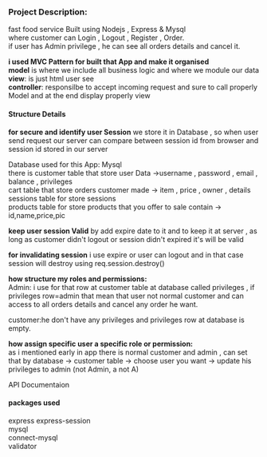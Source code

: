 ### Project Description:
fast food service Built using Nodejs , Express & Mysql   
where customer can Login , Logout , Register , Order.  
if user has Admin privilege , he can see all orders details and cancel it.  

**i used MVC Pattern for built that App and make it organised**  
**model** is where we include all business logic and where we module our data  
**view**: is just html user see  
**controller**: responsilbe to accept incoming request and sure to call properly Model and at the end display properly view  
#### Structure Details

**for secure and identify user Session** we store it in Database , so when user send request our server can compare between session id from browser and session id stored in our server

Database used for this App: Mysql  
there is customer table that store user Data ->username , password , email , balance , privileges  
cart table that store orders customer made -> item , price , owner , details  
sessions table for store sessions  
products table for store products that you offer to sale contain -> id,name,price,pic  

**keep user session Valid** by add expire date to it  and to keep it at server , as long as customer didn't logout or session didn't expired it's will be valid

**for invalidating session** i use expire or user can logout and in that case session will destroy using req.session.destroy()

**how structure my roles and permissions:**  
Admin: i use for that row at customer table at database called privileges , if privileges row=admin that mean that user not normal customer and can access to all orders details and cancel any order he want.  

customer:he don't have any privileges and privileges row at database is empty.

**how assign specific user a specific role or permission:**  
as i mentioned early in app there is normal customer and admin , can set that by database -> customer table -> choose user you want -> update his privileges to admin (not Admin, a not A)


API Documentaion




#### packages used
express 
express-session  
mysql  
connect-mysql  
validator  